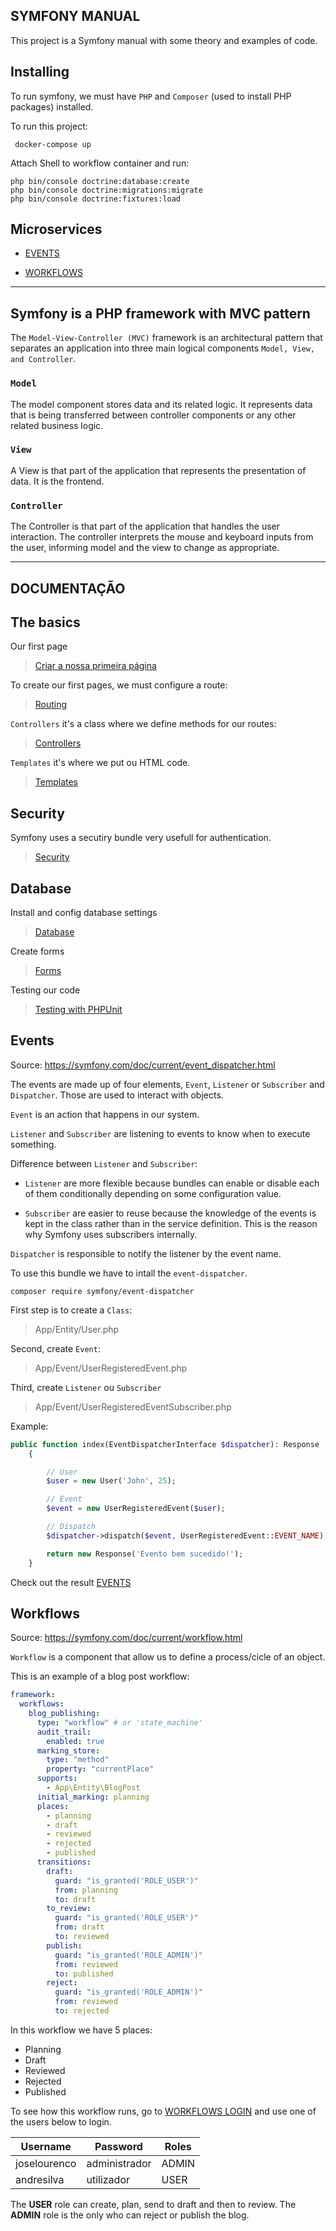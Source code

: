 
## SYMFONY MANUAL

This project is a Symfony manual with some theory and examples of code.

## Installing

To run symfony, we must have `PHP` and `Composer` (used to install PHP packages) installed.

To run this project:
```
 docker-compose up
```
Attach Shell to workflow container and run:
```
php bin/console doctrine:database:create
php bin/console doctrine:migrations:migrate
php bin/console doctrine:fixtures:load
```

## Microservices
* [EVENTS](http://localhost:8000/events)

* [WORKFLOWS](http://localhost:8001/workflows)

___

## Symfony is a PHP framework with MVC pattern

The `Model-View-Controller (MVC)` framework is an architectural pattern that separates an application into three main logical components `Model, View, and Controller`.

### ``Model``
The model component stores data and its related logic. It represents data that is being transferred between controller components or any other related business logic.

### ``View``
A View is that part of the application that represents the presentation of data. It is the frontend.

### ``Controller``
The Controller is that part of the application that handles the user interaction. The controller interprets the mouse and keyboard inputs from the user, informing model and the view to change as appropriate.

___
## DOCUMENTAÇÃO

## The basics
Our first page
> [Criar a nossa primeira página](https://symfony.com/doc/current/page_creation.html)

To create our first pages, we must configure a route:
> [Routing](https://symfony.com/doc/current/routing.html)

`Controllers` it's a class where we define methods for our routes:
> [Controllers](https://symfony.com/doc/current/controller.html)

`Templates` it's where we put ou HTML code.
> [Templates](https://symfony.com/doc/current/templates.html)

## Security
Symfony uses a secutiry bundle very usefull for authentication.

> [Security](https://symfony.com/doc/current/security.html)

## Database
Install and config database settings
> [Database](https://symfony.com/doc/current/doctrine.html)

Create forms
> [Forms](https://symfony.com/doc/current/forms.html)

Testing our code
> [Testing with PHPUnit](https://symfony.com/doc/current/testing.html)

## Events

Source: https://symfony.com/doc/current/event_dispatcher.html

The events are made up of four elements, `Event`, `Listener` or `Subscriber` and `Dispatcher`. Those are used to interact with objects.

`Event` is an action that happens in our system.

`Listener` and `Subscriber` are listening to events to know when to execute something.

Difference between `Listener` and `Subscriber`:

* `Listener` are more flexible because bundles can enable or disable each of them conditionally depending on some configuration value.

* `Subscriber` are easier to reuse because the knowledge of the events is kept in the class rather than in the service definition. This is the reason why Symfony uses subscribers internally.

`Dispatcher` is responsible to notify the listener by the event name.

To use this bundle we have to intall the `event-dispatcher`.

```
composer require symfony/event-dispatcher
```

First step is to create a `Class`:
>App/Entity/User.php

Second, create `Event`:
>App/Event/UserRegisteredEvent.php

Third, create `Listener` ou `Subscriber`
>App/Event/UserRegisteredEventSubscriber.php

Example:
```php
public function index(EventDispatcherInterface $dispatcher): Response
    {

        // User
        $user = new User('John', 25);

        // Event
        $event = new UserRegisteredEvent($user);

        // Dispatch
        $dispatcher->dispatch($event, UserRegisteredEvent::EVENT_NAME);

        return new Response('Evento bem sucedido!');
    }
```



Check out the result [EVENTS](http://localhost:8000/events)

## Workflows

Source: https://symfony.com/doc/current/workflow.html

`Workflow` is a component that allow us to define a process/cicle of an object.

This is an example of a blog post workflow:

```yaml
framework:
  workflows:
    blog_publishing:
      type: "workflow" # or 'state_machine'
      audit_trail:
        enabled: true
      marking_store:
        type: "method"
        property: "currentPlace"
      supports:
        - App\Entity\BlogPost
      initial_marking: planning
      places:
        - planning
        - draft
        - reviewed
        - rejected
        - published
      transitions:
        draft:
          guard: "is_granted('ROLE_USER')"
          from: planning
          to: draft
        to_review:
          guard: "is_granted('ROLE_USER')"
          from: draft
          to: reviewed
        publish:
          guard: "is_granted('ROLE_ADMIN')"
          from: reviewed
          to: published
        reject:
          guard: "is_granted('ROLE_ADMIN')"
          from: reviewed
          to: rejected
```
In this workflow we have 5 places:
* Planning
* Draft
* Reviewed
* Rejected
* Published

To see how this workflow runs, go to [WORKFLOWS LOGIN](http://localhost:8001/login) and use one of the users below to login.

| Username | Password | Roles |
| -------- | -------- | ----- |
| joselourenco | administrador | ADMIN |
| andresilva | utilizador | USER |

The **USER** role can create, plan, send to draft and then to review. The **ADMIN** role is the only who can reject or publish the blog.
